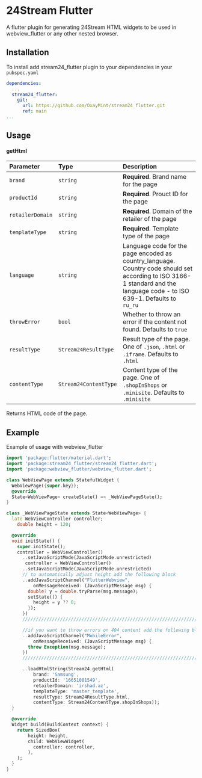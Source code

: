 
# 24Stream Flutter

A flutter plugin for generating 24Stream HTML widgets to be used in webview_flutter or any other nested browser.


## Installation

To install add stream24_flutter plugin to your dependencies in your `pubspec.yaml`

```yaml
dependencies:
  ...
  stream24_flutter:
    git:
      url: https://github.com/OxayMint/stream24_flutter.git
      ref: main
...
```
## Usage

#### getHtml

| Parameter | Type     | Description                |
| :-------- | :------- | :------------------------- |
| `brand` | `string` | **Required**. Brand name for the page |
| `productId` | `string` | **Required**. Prouct ID for the page |
| `retailerDomain` | `string` | **Required**. Domain of the retailer of the page |
| `templateType` | `string` | **Required**. Template type of the page |
| `language` | `string` | Language code for the page encoded as country_language. Country code should set according to ISO 3166-1 standard and the language code - to ISO 639-1. Defaults to `ru_ru` |
| `throwError` | `bool` | Whether to throw an error if the content not found. Defaults to `true` |
| `resultType` | `Stream24ResultType` | Result type of the page. One of `.json`, `.html` or `.iframe`. Defaults to `.html`|
| `contentType` | `Stream24ContentType` | Content type of the page. One of `.shopInShops` or `.minisite`. Defaults to `.minisite`|

Returns HTML code of the page.

## Example

Example of usage with webview_flutter

```dart
import 'package:flutter/material.dart';
import 'package:stream24_flutter/stream24_flutter.dart';
import 'package:webview_flutter/webview_flutter.dart';

class WebViewPage extends StatefulWidget {
  WebViewPage({super.key});
  @override
  State<WebViewPage> createState() => _WebViewPageState();
}

class _WebViewPageState extends State<WebViewPage> {
  late WebViewController controller;
    double height = 120;

  @override
  void initState() {
    super.initState();
    controller = WebViewController()
      ..setJavaScriptMode(JavaScriptMode.unrestricted)
       controller = WebViewController()
      ..setJavaScriptMode(JavaScriptMode.unrestricted)
      // to automatically adjust height add the following block
      ..addJavaScriptChannel("FlutterWebview",
          onMessageReceived: (JavaScriptMessage msg) {
        double? y = double.tryParse(msg.message);
        setState(() {
          height = y ?? 0;
        });
      })
      //////////////////////////////////////////////////////////////////

      //if you want to throw errors on 404 content add the following block
      ..addJavaScriptChannel("MobileError",
          onMessageReceived: (JavaScriptMessage msg) {
        throw Exception(msg.message);
      })
      //////////////////////////////////////////////////////////////////

      ..loadHtmlString(Stream24.getHtml(
          brand: 'Samsung',
          productId: '16651081549',
          retailerDomain: 'irshad.az',
          templateType: 'master_template',
          resultType: Stream24ResultType.html,
          contentType: Stream24ContentType.shopInShops));
  }

  @override
  Widget build(BuildContext context) {
    return SizedBox(
        height: height,
        child: WebViewWidget(
          controller: controller,
        ),
    );
  }
}

```
